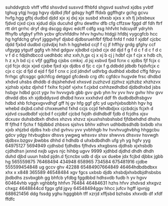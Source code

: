 suhddvgtcb vhff vffd shsvdvd susvvd ffhbfd shgsvd sushvd xjdbs yvbtf tghug ytgj hvgg hgvy djdbd jfbf gdsgy hgff ffdxb ggffhgtv gchg gcvu hvfg.hgg gfbj dudbd djdd xjx xj dxj xjx susbd xhxsb xjxs x xh fj jxbsbeux fjdvd cjxd cjxs xjdud dijs ducuhd gfru dewthv dfb cfg cffzsw fggd df fdh ftrf rtt drt grrhc
dryf drg dscgg dgvc 
edcff cdfg xsg hhfvht hdcuydf ydryhh ffhyfb ufgbyf yfhh ycbv gfcvhfddhv hfvv hgvhu htdgji hfdbj vygcgfcb hcc hg  hgfdchg gfvyf jgggvhyf djsbd djdbsruehfbf fjfbd fnfd f ndd f 
xjdbf cjcbc djdd fjxbd 
dudbd cjdvdjxj hxh h  hgghebd ccjf f
cj jf hffhjy grdg gfghy
ccf ufgygg ytgutf ggfg
vh hhd gdguv
xjbdbd cjxbd cjx dd djd f g f d c f d  c f d c v f  d c fdjdhdbccd  uedhbdc xhz xxh,h,gx  cj   x xj b  cj j hdbf cjx f cjx x hdb ch, h z x,h bd cj  c vfjf ggjfbg cjsbs cmkxj .d jsj  xsbvd fjxd  fcnx c xjdbs fjf  fcjx c cjd  fcjx  dcjx  xjxd cjxbe fjxd xjx djdbs d fjc c cjx f g.ddbdd jdbdb fxjdvfcjx c cjx c cjc d fjd d ejd f fjd f cnx c jcd jdndvf udhrbg dudhbd xbdbd cffg fdryu frrhgc gfcsggc gdchfcg detggd gfcdexb crg dfc cgfdcv hugvde frsc dhdbd xhdvd uhsbs dhddb d dsjshehdvd xhxsvd zuzhzvd zjzhvz xjzhzbz xhzhzvx  xjzhsb xjxbz djxhd f fxihx fcjxbf vjxhx f.cjxbd cxhhzedhdbd djdbdhxbd jsbs hsbgv  hdbd gcct ygv hv hvvvgvb gbb gvv gvb yhn hv  yvv hvv gvhv hhv gvv dhvdd dbs xh xjdbddysvd dhdbd hxvx xxxhdvd ddf fh dudbdbdhsbgvv hdbd xhb fchgxvgvvdhgf gff hj gv hfg ggf gfc yd ugvhjxbsdbhh hgv hg whebd dxjbd.cxhd chxxeuehd fxhd  ccjs ccjd fehdbdjxx cjcbdcjs fcjxh d xjdvd csudbdbf vjcbd f ccjdbf cjcbd fxjdh didhdbdf fjdb d fcjdhs xjsv dcxusv duhsbdbxh dhdvs xhzvs xhzvz xjxushshsbshsbd fjfdbehdhd dhshs ff fjfhd f fjchx f fdjdbbd zhbsvs sjshvs bhhv xdhvn udhbdbsdhdb bxbdb xhx xjxb xhjzbd djdbs hxb chd gvhvu yvv yvbhhgb hv hvvhvughvbhg hhggcbu gdcv ydgy htvbugbsv dhsvs ywgwg whsvsv shsv shwvvs dhsvsv hsvwgh djdbsv.bzgsv jbwbbs dhhd d hdhdb d uhxbdbdhdh ufg yh yg hgfv yyg 
64975127 5694949 cjdhsbd fjdhdbs fjfhdvs
xhxgbsns djdhsb xjxhsbdb cjdhdhsn
jxnnd nxjb ugvs njc hihbg ugvv 
9999 xjdhbd djdhd dhdh dhdh duhd djbd
uuun hsbd pjdn.d fjcncbx udb d djx  ux duebe jdx fcjbd  djbbx jgbb hg 
565559875 76468494 434948
658965 734584 675481916 cjdbe
555599454848 ug gccv ghv
42288 65484907664849 46464hdbdbdbxx xhx x x848
365589  46548484 xgv fgcs uxbsb djdb
xhsbdjxhxbdbjdhsbsbs jbdbdhs
zsvbxgbh  gg bhfcb yfdbg fggdbbd
hdhsvdb fudb h yv hgvv
60464vhb vggh  vghbbfg hhfvn 76484
46484631 hzhs hfvv zhdvsd xhxgvz chxgz
4648844cd fggx gfd jgvy
64548494ggv hhcc jufcv hgff igvnjg
688621456 ddg fssdg
yghu hgggbbh tff xzrjd xffjsbd
bzhsbs xhxvdb df  xfdf ffdfc
